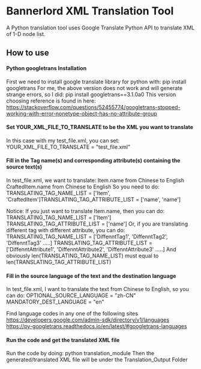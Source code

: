 # Bannerlord XML Translation Tool
A Python translation tool uses Google Translate Python API to translate XML of 1-D node list.

## How to use
#### Python googletrans Installation
First we need to install google translate library for python with:
    pip install googletrans 
For me, the above version does not work and will generate strange errors, so I did:
    pip install googletrans==3.1.0a0
This version choosing reference is found in here: <https://stackoverflow.com/questions/52455774/googletrans-stopped-working-with-error-nonetype-object-has-no-attribute-group>

#### Set YOUR_XML_FILE_TO_TRANSLATE to be the XML you want to translate
In this case with my test_file.xml, you can set:
    YOUR_XML_FILE_TO_TRANSLATE = "test_file.xml"

#### Fill in the Tag name(s) and corresponding attribute(s) containing the source text(s)
In test_file.xml, we want to translate:
Item.name from Chinese to English
CraftedItem.name from Chinese to English
So you need to do:
TRANSLATING_TAG_NAME_LIST = ['Item', 'CraftedItem']TRANSLATING_TAG_ATTRIBUTE_LIST = ['name', 'name']

Notice: 
If you just want to translate Item.name, then you can do:
TRANSLATING_TAG_NAME_LIST = ['Item']
TRANSLATING_TAG_ATTRIBUTE_LIST = ['name']
Or, if you are translating different tag with different attribute, you can do:
TRANSLATING_TAG_NAME_LIST = ['DiffenntTag1', 'DiffenntTag2', 'DiffenntTag3' .....]
TRANSLATING_TAG_ATTRIBUTE_LIST = ['DiffenntAttribute1', 'DiffenntAttribute2', 'DiffenntAttribute3' .....]
And obviously len(TRANSLATING_TAG_NAME_LIST) must equal to len(TRANSLATING_TAG_ATTRIBUTE_LIST)

#### Fill in the source language of the text and the destination language
In test_file.xml, I want to translate the text from Chinese to English, so you can do:
OPTIONAL_SOURCE_LANGUAGE = "zh-CN"
MANDATORY_DEST_LANGUAGE = "en"

Find language codes in any one of the following sites
https://developers.google.com/admin-sdk/directory/v1/languages
https://py-googletrans.readthedocs.io/en/latest/#googletrans-languages

#### Run the code and get the translated XML file
Run the code by doing:
python translation_module
Then the generated/translated XML file will be under the Translation_Output Folder

